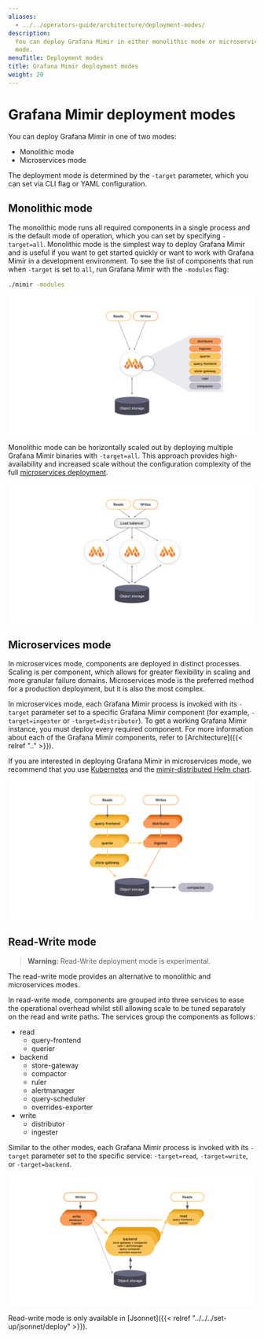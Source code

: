 ```yaml
---
aliases:
  - ../../operators-guide/architecture/deployment-modes/
description:
  You can deploy Grafana Mimir in either monolithic mode or microservices
  mode.
menuTitle: Deployment modes
title: Grafana Mimir deployment modes
weight: 20
---
```


# Grafana Mimir deployment modes

You can deploy Grafana Mimir in one of two modes:

- Monolithic mode
- Microservices mode

The deployment mode is determined by the `-target` parameter, which you can set via CLI flag or YAML configuration.

## Monolithic mode

The monolithic mode runs all required components in a single process and is the default mode of operation, which you can set by specifying `-target=all`. Monolithic mode is the simplest way to deploy Grafana Mimir and is useful if you want to get started quickly or want to work with Grafana Mimir in a development environment. To see the list of components that run when `-target` is set to `all`, run Grafana Mimir with the `-modules` flag:

```bash
./mimir -modules
```

[//]: # "Diagram source at https://docs.google.com/presentation/d/1LemaTVqa4Lf_tpql060vVoDGXrthp-Pie_SQL7qwHjc/edit#slide=id.g11694eaa76e_0_0"

![Mimir's monolithic mode](monolithic-mode.svg)

Monolithic mode can be horizontally scaled out by deploying multiple Grafana Mimir binaries with `-target=all`. This approach provides high-availability and increased scale without the configuration complexity of the full [microservices deployment](#microservices-mode).

[//]: # "Diagram source at https://docs.google.com/presentation/d/1LemaTVqa4Lf_tpql060vVoDGXrthp-Pie_SQL7qwHjc/edit#slide=id.g11658e7e4c6_1_20"

![Mimir's horizontally scaled monolithic mode](scaled-monolithic-mode.svg)

## Microservices mode

In microservices mode, components are deployed in distinct processes. Scaling is per component, which allows for greater flexibility in scaling and more granular failure domains. Microservices mode is the preferred method for a production deployment, but it is also the most complex.

In microservices mode, each Grafana Mimir process is invoked with its `-target` parameter set to a specific Grafana Mimir component (for example, `-target=ingester` or `-target=distributor`). To get a working Grafana Mimir instance, you must deploy every required component. For more information about each of the Grafana Mimir components, refer to [Architecture]({{< relref ".." >}}).

If you are interested in deploying Grafana Mimir in microservices mode, we recommend that you use [Kubernetes](https://kubernetes.io/) and the [mimir-distributed Helm chart](https://github.com/grafana/mimir/tree/main/operations/helm/charts/mimir-distributed).

[//]: # "Diagram source at https://docs.google.com/presentation/d/1LemaTVqa4Lf_tpql060vVoDGXrthp-Pie_SQL7qwHjc/edit#slide=id.g11658e7e4c6_1_53"

![Mimir's microservices mode](microservices-mode.svg)

## Read-Write mode

> **Warning:**
> Read-Write deployment mode is experimental.

The read-write mode provides an alternative to monolithic and microservices modes.

In read-write mode, components are grouped into three services to ease the operational overhead whilst still allowing scale to be tuned separately on the read and write paths. The services group the components as follows:

- read
  - query-frontend
  - querier
- backend
  - store-gateway
  - compactor
  - ruler
  - alertmanager
  - query-scheduler
  - overrides-exporter
- write
  - distributor
  - ingester

Similar to the other modes, each Grafana Mimir process is invoked with its `-target` parameter set to the specific service: `-target=read`, `-target=write`, or `-target=backend`.

[//]: # "Diagram source at https://docs.google.com/drawings/d/18Qfl-H9On9zi2IRVX-rLawbpQPRcMcI0xh5uwyUjlak"

![Mimir's read-write deployment mode](read-write-mode.svg)

Read-write mode is only available in [Jsonnet]({{< relref "../../../set-up/jsonnet/deploy" >}}).
